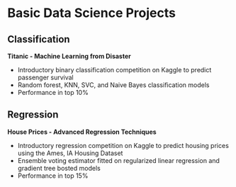 # Basic Data Science Projects 
## Classification
**Titanic - Machine Learning from Disaster**
- Introductory binary classification competition on Kaggle to predict passenger survival
- Random forest, KNN, SVC, and Naive Bayes classification models
- Performance in top 10%
    
## Regression
**House Prices - Advanced Regression Techniques**
- Introductory regression competition on Kaggle to predict housing prices using the Ames, IA Housing Dataset
- Ensemble voting estimator fitted on regularized linear regression and gradient tree bosted models
- Performance in top 15%
